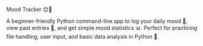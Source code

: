 Mood Tracker 😊📘

A beginner-friendly Python command-line app to log your daily mood 📝, view past entries 📜, and get simple mood statistics 📊. Perfect for practicing file handling, user input, and basic data analysis in Python 🐍.
